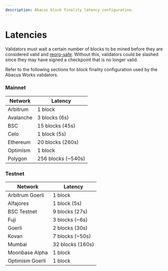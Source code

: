 ```yaml
---
description: Abacus block finality latency configuratino.
---
```


# Latencies

Validators must wait a certain number of blocks to be mined before they are considered valid and [reorg-safe](https://www.alchemy.com/overviews/what-is-a-reorg). Without this, validators could be slashed since they may have signed a checkpoint that is no longer valid.

Refer to the following sections for block finality configuration used by the Abacus Works validators.

### Mainnet

| Network   | Latency             |
| --------- | ------------------- |
| Arbitrum  | 1 block             |
| Avalanche | 3 blocks (6s)       |
| BSC       | 15 blocks (45s)     |
| Celo      | 1 block (5s)        |
| Ethereum  | 20 blocks (260s)    |
| Optimism  | 1 block             |
| Polygon   | 256 blocks (\~540s) |

### Testnet

| Network         | Latency          |
| --------------- | ---------------- |
| Arbitrum Goerli | 1 block          |
| Alfajores       | 1 block (5s)     |
| BSC Testnet     | 9 blocks (27s)   |
| Fuji            | 3 blocks (\~6s)  |
| Goerli          | 2 blocks (30s)   |
| Kovan           | 7 blocks (\~50s) |
| Mumbai          | 32 blocks (160s) |
| Moonbase Alpha  | 1 block          |
| Optimism Goerli | 1 block          |
